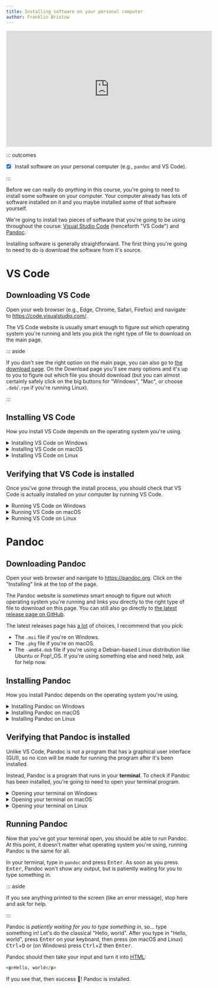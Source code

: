 ```yaml
---
title: Installing software on your personal computer
author: Franklin Bristow
---
```


<iframe width="560" height="315"
src="https://www.youtube.com/embed/xS5RW2TGn3Q?si=Ud4pXM6QHzmPo56s"
title="YouTube video player" frameborder="0" allow="accelerometer; autoplay;
clipboard-write; encrypted-media; gyroscope; picture-in-picture; web-share"
referrerpolicy="strict-origin-when-cross-origin" allowfullscreen></iframe>
  
::: outcomes

* [X] Install software on your personal computer (e.g., `pandoc` and VS Code).

:::

Before we can really do *anything* in this course, you're going to need to
install some software on your computer. Your computer already has lots of
software installed on it and you maybe installed some of that software yourself.

We're going to install two pieces of software that you're going to be using
throughout the course: [Visual Studio Code] (henceforth "VS Code") and [Pandoc].

Installing software is generally straightforward. The first thing you're going
to need to do is download the software from it's source.

[Visual Studio Code]: https://code.visualstudio.com/
[Pandoc]: https://pandoc.org/

VS Code
=======

Downloading VS Code
-------------------

Open your web browser (e.g., Edge, Chrome, Safari, Firefox) and navigate to
<https://code.visualstudio.com/>.

The VS Code website is usually smart enough to figure out which operating system
you're running and lets you pick the right type of file to download on the main
page.

::: aside

If you don't see the right option on the main page, you can also go to [the
download page]. On the Download page you'll see many options and it's up to you
to figure out which file you should download (but you can almost certainly
safely click on the big buttons for "Windows", "Mac", or choose `.deb`/`.rpm` if
you're running Linux).

[the download page]: https://code.visualstudio.com/Download

:::

Installing VS Code
------------------

How you install VS Code depends on the operating system you're using.

<details><summary>Installing VS Code on Windows</summary>

Find the file that you downloaded (a `.exe` file) and double-click on it. Follow
the prompts.

</details>

<details><summary>Installing VS Code on macOS</summary>

Find the file that you downloaded (a `.zip` file) and double-click on it. Copy
and paste the folder into your "Applications" directory to install it.

</details>

<details><summary>Installing VS Code on Linux</summary>

Find the file that you downloaded (a `.deb` or `.rpm` file) and double-click on
it. Your software manager should then prompt you to install the package, follow
the prompts.

</details>

Verifying that VS Code is installed
-----------------------------------

Once you've gone through the install process, you should check that VS Code is
actually installed on your computer by running VS Code.

<details><summary>Running VS Code on Windows</summary>

VS Code *may* have added an icon to your desktop, depending on whether or not
you allowed it to when it was installing. If you can find an icon on your
desktop for VS Code, double-click on it.

If you can't find an icon on your desktop for VS Code, you will be able to find
it in the Start menu. Either click on the Microsoft logo in the corner of your
screen, or press the Microsoft key (the "super" key) on your keyboard, then
start typing "VS Code". When you see VS Code appear, click on it.

</details>

<details><summary>Running VS Code on macOS</summary>

Find the VS Code folder in your Applications folder and double-click on it.

Optionally drag the VS Code icon from your Applications folder to your dock so
that opening VS Code later is easier.

</details>

<details><summary>Running VS Code on Linux</summary>

VS Code *may* have added an icon to your desktop. If you can find an icon on
your desktop for VS Code, double-click on it.

If you can't find an icon for VS Code on your desktop, you will be able it find
it in your application launcher menu. Either click on the application launcher
menu in the corner of your screen, or press the Microsoft key (the "super" key)
on your keyboard, then start typing "VS Code". When you see VS Code appear,
click on it.

</details>

Pandoc
======

Downloading Pandoc
------------------

Open your web browser and navigate to <https://pandoc.org>. Click on the
"Installing" link at the top of the page.

The Pandoc website is *sometimes* smart enough to figure out which operating
system you're running and links you directly to the right type of file to
download on this page. You can still also go directly to [the latest release
page on GitHub].

The latest releases page has [a lot] of choices, I recommend that you pick:

* The `.msi` file if you're on Windows.
* The `.pkg` file if you're on macOS.
* The `-amd64.deb` file if you're using a Debian-based Linux distribution like
  Ubuntu or Pop!\_OS. If you're using something else and need help, ask for help
  now.

[the latest release page on GitHub]:
https://github.com/jgm/pandoc/releases/latest
[a lot]:
http://hyperboleandahalf.blogspot.com/2010/04/alot-is-better-than-you-at-everything.html

Installing Pandoc
-----------------

How you install Pandoc depends on the operating system you're using.

<details><summary>Installing Pandoc on Windows</summary>

Find the file that you downloaded (a `.msi` file) and double-click on it. Follow
the prompts.

</details>

<details><summary>Installing Pandoc on macOS</summary>

Find the file that you downloaded (a `.pkg` file) and double-click on it. Follow
the prompts.

</details>

<details><summary>Installing Pandoc on Linux</summary>

Find the file that you downloaded (a `.deb`) and double-click on it and your
software manager will prompt you to install it.

::: aside

Depending on your experience with Linux-based operating systems, you might be
asking "Why aren't you using a package manager for this?". The answer to that
question is "[Hold your horses] :race_horse:! We're going to use package
managers in COMP 1006." If you feel comfortable using your package manager right
now, feel free to install `pandoc` using your package manager instead of using
the `.deb` package.

If you don't know what a "package manager" is: don't worry! We'll get there!

[Hold your horses]: https://en.wikipedia.org/wiki/Hold_your_horses

:::

</details>

Verifying that Pandoc is installed
----------------------------------

Unlike VS Code, Pandoc is not a program that has a graphical user interface
(GUI), so no icon will be made for running the program after it's been
installed.

Instead, Pandoc is a program that runs in your **terminal**. To check if Pandoc
has been installed, you're going to need to open your terminal program.

<details><summary>Opening your terminal on Windows</summary>

You have a few different options for terminals on Windows. The one that's built
in is called the "Command Prompt". You can alternatively install another one
from the Microsoft Store called "[Windows Terminal]". I recommend that you
install this (it's **much** better than the Command Prompt), but it's not
required.

Your terminal program **does not** have a desktop icon, so either click on the
Microsoft logo (the "Start menu") or press the Microsoft key (the "super" key)
on your keyboard, then start typing "cmd" or "term".  When you see Command
Prompt or Terminal appear, click on it.

[Windows Terminal]:
https://apps.microsoft.com/store/detail/windows-terminal/9N0DX20HK701?hl=en-ca&gl=CA

</details>

<details><summary>Opening your terminal on macOS</summary>

macOS has a built-in terminal called "Terminal.app". Apple has [good
documentation about how to open Terminal], but the short version is that you
should open your Applications folder, then find the Utilities folder and open
that, then double-click on "Terminal" (*not* "Console"!).

You can optionally drag the Terminal icon to your dock so that it's easier to
launch later (you're going to have to do this every class!).

[good documentation about how to open Terminal]:
https://support.apple.com/en-ca/guide/terminal/apd5265185d-f365-44cb-8b09-71a064a42125/mac

</details>

<details><summary>Opening your terminal on Linux</summary>

Your terminal program **does not** have a desktop icon, so either click on the
application launcher menu in the corner of your screen, or press the Microsoft
key (the "super" key) on your keyboard, then start typing "terminal". When you
see a terminal application appear, click on it.

</details>

Running Pandoc
--------------

Now that you've got your terminal open, you should be able to run Pandoc. At
this point, it doesn't matter what operating system you're using, running Pandoc
is the same for all.

In your terminal, type in `pandoc` and press <kbd>Enter</kbd>. As soon as you
press <kbd>Enter</kbd>, Pandoc won't show any output, but is patiently waiting
for you to type something in.

::: aside

If you see anything printed to the screen (like an error message), stop here and
ask for help.

:::

Pandoc is *patiently waiting for you to type something in*, so... type something
in! Let's do the classical "Hello, world". After you type in "Hello, world",
press <kbd>Enter</kbd> on your keyboard, then press (on macOS and Linux)
<kbd>Ctrl</kbd>+<kbd>D</kbd> or (on Windows) press <kbd>Ctrl</kbd>+<kbd>Z</kbd>
then <kbd>Enter</kbd>.

Pandoc should then take your input and turn it into [HTML]:

```html
<p>Hello, world</p>
```

If you see that, then success :tada:! Pandoc is installed.

[HTML]: https://en.wikipedia.org/wiki/HTML
